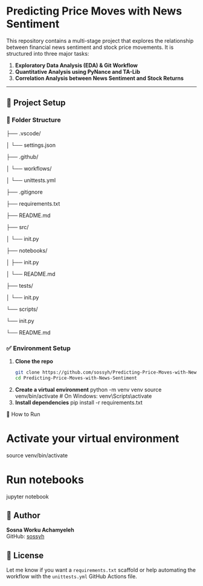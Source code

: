 # Predicting Price Moves with News Sentiment

This repository contains a multi-stage project that explores the relationship between financial news sentiment and stock price movements. It is structured into three major tasks:

1. **Exploratory Data Analysis (EDA) & Git Workflow**
2. **Quantitative Analysis using PyNance and TA-Lib**
3. **Correlation Analysis between News Sentiment and Stock Returns**

---

## 🔧 Project Setup

### 📁 Folder Structure
├── .vscode/

│ └── settings.json

├── .github/

│ └── workflows/

│ └── unittests.yml

├── .gitignore

├── requirements.txt

├── README.md

├── src/

│ └── init.py

├── notebooks/

│ ├── init.py

│ └── README.md

├── tests/

│ └── init.py

└── scripts/

   └── init.py

└── README.md


### ✅ Environment Setup

1. **Clone the repo**
   ```bash
   git clone https://github.com/sossyh/Predicting-Price-Moves-with-News-Sentiment.git
   cd Predicting-Price-Moves-with-News-Sentiment

2. **Create a virtual environment**
    python -m venv venv
    source venv/bin/activate  # On Windows: venv\Scripts\activate
3. **Install dependencies**
    pip install -r requirements.txt



🚀 How to Run

# Activate your virtual environment
source venv/bin/activate

# Run notebooks
jupyter notebook


## 👤 Author

**Sosna Worku Achamyeleh**  
GitHub: [sossyh](https://github.com/sossyh)


## 📄 License

Let me know if you want a `requirements.txt` scaffold or help automating the workflow with the `unittests.yml` GitHub Actions file.
